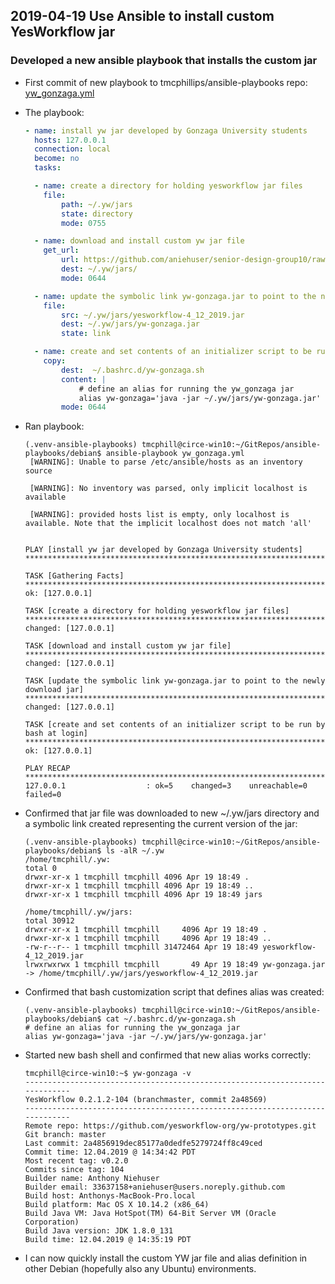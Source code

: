 ## 2019-04-19 Use Ansible to install custom YesWorkflow jar

### Developed a new ansible playbook that installs the custom jar

- First commit of new playbook to tmcphillips/ansible-playbooks repo: [yw_gonzaga.yml](https://github.com/tmcphillips/ansible-playbooks/blob/8d823bde4a8d09d83aaffa36fedfea34a215181a/debian/yw_gonzaga.yml)

- The playbook:

    ```yaml
    - name: install yw jar developed by Gonzaga University students
      hosts: 127.0.0.1
      connection: local
      become: no
      tasks:
    
      - name: create a directory for holding yesworkflow jar files
        file:
            path: ~/.yw/jars
            state: directory
            mode: 0755
    
      - name: download and install custom yw jar file
        get_url:
            url: https://github.com/aniehuser/senior-design-group10/raw/master/yesworkflow-4_12_2019.jar
            dest: ~/.yw/jars/
            mode: 0644
    
      - name: update the symbolic link yw-gonzaga.jar to point to the newly download jar
        file:
            src: ~/.yw/jars/yesworkflow-4_12_2019.jar
            dest: ~/.yw/jars/yw-gonzaga.jar
            state: link
    
      - name: create and set contents of an initializer script to be run by bash at login
        copy:
            dest:  ~/.bashrc.d/yw-gonzaga.sh
            content: |
                # define an alias for running the yw_gonzaga jar
                alias yw-gonzaga='java -jar ~/.yw/jars/yw-gonzaga.jar'
            mode: 0644
    
    ```

- Ran playbook:

    ```console
    (.venv-ansible-playbooks) tmcphill@circe-win10:~/GitRepos/ansible-playbooks/debian$ ansible-playbook yw_gonzaga.yml
     [WARNING]: Unable to parse /etc/ansible/hosts as an inventory source
    
     [WARNING]: No inventory was parsed, only implicit localhost is available
    
     [WARNING]: provided hosts list is empty, only localhost is available. Note that the implicit localhost does not match 'all'
    
    
    PLAY [install yw jar developed by Gonzaga University students] *****************************************************************************************************************************
    
    TASK [Gathering Facts] *********************************************************************************************************************************************************************
    ok: [127.0.0.1]
    
    TASK [create a directory for holding yesworkflow jar files] ********************************************************************************************************************************
    changed: [127.0.0.1]
    
    TASK [download and install custom yw jar file] *********************************************************************************************************************************************
    changed: [127.0.0.1]
    
    TASK [update the symbolic link yw-gonzaga.jar to point to the newly download jar] **********************************************************************************************************
    changed: [127.0.0.1]
    
    TASK [create and set contents of an initializer script to be run by bash at login] *********************************************************************************************************
    ok: [127.0.0.1]
    
    PLAY RECAP *********************************************************************************************************************************************************************************
    127.0.0.1                  : ok=5    changed=3    unreachable=0    failed=0
    ```
- Confirmed that jar file was downloaded to new ~/.yw/jars directory and a symbolic link created representing the current version of the jar:

    ```console
    (.venv-ansible-playbooks) tmcphill@circe-win10:~/GitRepos/ansible-playbooks/debian$ ls -alR ~/.yw
    /home/tmcphill/.yw:
    total 0
    drwxr-xr-x 1 tmcphill tmcphill 4096 Apr 19 18:49 .
    drwxr-xr-x 1 tmcphill tmcphill 4096 Apr 19 18:49 ..
    drwxr-xr-x 1 tmcphill tmcphill 4096 Apr 19 18:49 jars
    
    /home/tmcphill/.yw/jars:
    total 30912
    drwxr-xr-x 1 tmcphill tmcphill     4096 Apr 19 18:49 .
    drwxr-xr-x 1 tmcphill tmcphill     4096 Apr 19 18:49 ..
    -rw-r--r-- 1 tmcphill tmcphill 31472464 Apr 19 18:49 yesworkflow-4_12_2019.jar
    lrwxrwxrwx 1 tmcphill tmcphill       49 Apr 19 18:49 yw-gonzaga.jar -> /home/tmcphill/.yw/jars/yesworkflow-4_12_2019.jar
    ```

- Confirmed that bash customization script that defines alias was created:

    ```console
    (.venv-ansible-playbooks) tmcphill@circe-win10:~/GitRepos/ansible-playbooks/debian$ cat ~/.bashrc.d/yw-gonzaga.sh
    # define an alias for running the yw_gonzaga jar
    alias yw-gonzaga='java -jar ~/.yw/jars/yw-gonzaga.jar'
    ```
- Started new bash shell and confirmed that new alias works correctly:

    ```console
    tmcphill@circe-win10:~$ yw-gonzaga -v
    -----------------------------------------------------------------------------
    YesWorkflow 0.2.1.2-104 (branchmaster, commit 2a48569)
    -----------------------------------------------------------------------------
    Remote repo: https://github.com/yesworkflow-org/yw-prototypes.git
    Git branch: master
    Last commit: 2a4856919dec85177a0dedfe5279724ff8c49ced
    Commit time: 12.04.2019 @ 14:34:42 PDT
    Most recent tag: v0.2.0
    Commits since tag: 104
    Builder name: Anthony Niehuser
    Builder email: 33637158+aniehuser@users.noreply.github.com
    Build host: Anthonys-MacBook-Pro.local
    Build platform: Mac OS X 10.14.2 (x86_64)
    Build Java VM: Java HotSpot(TM) 64-Bit Server VM (Oracle Corporation)
    Build Java version: JDK 1.8.0_131
    Build time: 12.04.2019 @ 14:35:19 PDT
    ```
- I can now quickly install the custom YW jar file and alias definition in other Debian (hopefully also any Ubuntu) environments.

